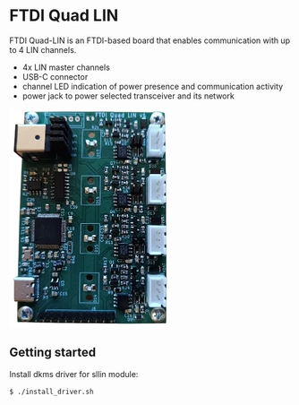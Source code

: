 # FTDI Quad LIN

FTDI Quad-LIN is an FTDI-based board that enables communication with up to 4 LIN channels.

- 4x LIN master channels
- USB-C connector
- channel LED indication of power presence and communication activity
- power jack to power selected transceiver and its network

<img src="ftdi-quad-lin.webp">

## Getting started
Install dkms driver for sllin module:
```
$ ./install_driver.sh
```
